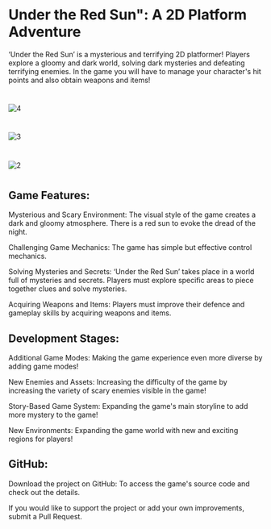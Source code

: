 # Under the Red Sun": A 2D Platform Adventure
‘Under the Red Sun’ is a mysterious and terrifying 2D platformer! Players explore a gloomy and dark world, solving dark mysteries and defeating terrifying enemies. In the game you will have to manage your character's hit points and also obtain weapons and items!
#
![4](https://github.com/user-attachments/assets/e9db4384-5ffc-46cc-93dd-6b12079f5abb)
#
![3](https://github.com/user-attachments/assets/ec22f7ee-5062-4afd-958a-16e4b9938c5b)

#

![2](https://github.com/user-attachments/assets/39b8eabe-d807-45df-81b6-570f59a7cd33)


#

## Game Features:

Mysterious and Scary Environment: The visual style of the game creates a dark and gloomy atmosphere. There is a red sun to evoke the dread of the night.

Challenging Game Mechanics: The game has simple but effective control mechanics.

Solving Mysteries and Secrets: ‘Under the Red Sun’ takes place in a world full of mysteries and secrets. Players must explore specific areas to piece together clues and solve mysteries.

Acquiring Weapons and Items: Players must improve their defence and gameplay skills by acquiring weapons and items.

## Development Stages:

Additional Game Modes: Making the game experience even more diverse by adding game modes!

New Enemies and Assets: Increasing the difficulty of the game by increasing the variety of scary enemies visible in the game!

Story-Based Game System: Expanding the game's main storyline to add more mystery to the game!

New Environments: Expanding the game world with new and exciting regions for players!

## GitHub:

Download the project on GitHub: To access the game's source code and check out the details.

If you would like to support the project or add your own improvements, submit a Pull Request.

